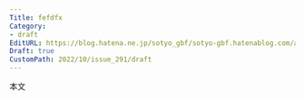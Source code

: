 ```yaml
---
Title: fefdfx
Category:
- draft
EditURL: https://blog.hatena.ne.jp/sotyo_gbf/sotyo-gbf.hatenablog.com/atom/entry/4207112889924320264
Draft: true
CustomPath: 2022/10/issue_291/draft
---
```


本文
